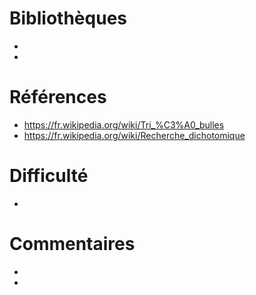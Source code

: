 # Bibliothèques
* 
*

# Références
* https://fr.wikipedia.org/wiki/Tri_%C3%A0_bulles
* https://fr.wikipedia.org/wiki/Recherche_dichotomique

# Difficulté
*

# Commentaires
* 
* 


